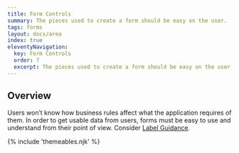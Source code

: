 ```yaml
---
title: Form Controls
summary: The pieces used to create a form should be easy on the user.
tags: forms
layout: docs/area
index: true
eleventyNavigation:
  key: Form Controls
  order: 7
  excerpt: The pieces used to create a form should be easy on the user.
---
```


## Overview

Users won’t know how business rules affect what the application requires of them. In order to get usable data from users, forms must be easy to use and understand from their point of view. Consider [Label Guidance](/form-controls/labels-guidance).

{% include 'themeables.njk' %}
